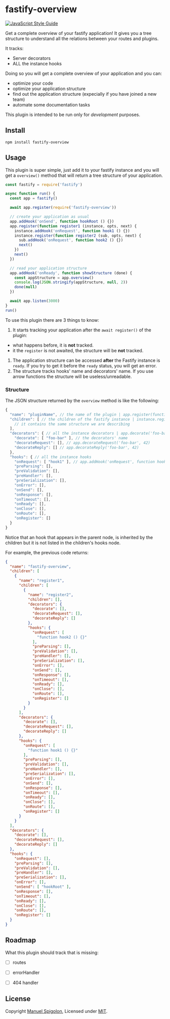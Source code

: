 # fastify-overview

[![JavaScript Style Guide](https://img.shields.io/badge/code_style-standard-brightgreen.svg)](https://standardjs.com)

Get a complete overview of your fastify application!
It gives you a tree structure to understand all the relations between your routes and plugins.

It tracks:

- Server decorators
- ALL the instance hooks

Doing so you will get a complete overview of your application and you can:

- optimize your code
- optimize your application structure
- find out the application structure (expecially if you have joined a new team)
- automate some documentation tasks

This plugin is intended to be run only for _development_ purposes.

## Install

```
npm install fastify-overview
```


## Usage

This plugin is super simple, just add it to your fastify instance and you will get a `overview()` method that will return a tree structure of your application.

```js
const fastify = require('fastify')

async function run() {
  const app = fastify()

  await app.register(require('fastify-overview'))

  // create your application as usual
  app.addHook('onSend', function hookRoot () {})
  app.register(function register1 (instance, opts, next) {
    instance.addHook('onRequest', function hook1 () {})
    instance.register(function register2 (sub, opts, next) {
      sub.addHook('onRequest', function hook2 () {})
      next()
    })
    next()
  })

  // read your application structure
  app.addHook('onReady', function showStructure (done) {
    const appStructure = app.overview()
    console.log(JSON.stringify(appStructure, null, 2))
    done(null)
  })

  await app.listen(3000)
}
run()
```

To use this plugin there are 3 things to know:

1. It starts tracking your application after the `await register()` of the plugin:
  - what happens before, it is **not** tracked.
  - it the `register` is not awaited, the structure will be **not** tracked.
1. The application structure can be accessed **after** the Fastify instance is `ready`. If you try to get it before the `ready` status, you will get an error.
1. The structure tracks hooks' name and decorators' name. If you use arrow functions the structure will be useless/unreadable.

### Structure

The JSON structure returned by the `overview` method is like the following:

```js
{
  "name": "pluginName", // the name of the plugin | app.register(function pluginName (){})
  "children": [ // the children of the fastify instance | instance.register(function subPlugin (){})
    // it contains the same structure we are describing
  ], 
  "decorators": { // all the instance decorators | app.decorate('foo-bar', 42)
    "decorate": [ "foo-bar" ], // the decorators' name
    "decorateRequest": [], // app.decorateRequest('foo-bar', 42)
    "decorateReply": [] // app.decorateReply('foo-bar', 42)
  },
  "hooks": { // all the instance hooks
    "onRequest": [ "hook1" ], // app.addHook('onRequest', function hook1 (){})
    "preParsing": [],
    "preValidation": [],
    "preHandler": [],
    "preSerialization": [],
    "onError": [],
    "onSend": [],
    "onResponse": [],
    "onTimeout": [],
    "onReady": [],
    "onClose": [],
    "onRoute": [],
    "onRegister": []
  }
}
```

Notice that an hook that appears in the parent node, is inherited by the children but it is not listed in the 
children's hooks node.

For example, the previous code returns:

```json
{
  "name": "fastify-overview",
  "children": [
    {
      "name": "register1",
      "children": [
        {
          "name": "register2",
          "children": [],
          "decorators": {
            "decorate": [],
            "decorateRequest": [],
            "decorateReply": []
          },
          "hooks": {
            "onRequest": [
              "function hook2 () {}"
            ],
            "preParsing": [],
            "preValidation": [],
            "preHandler": [],
            "preSerialization": [],
            "onError": [],
            "onSend": [],
            "onResponse": [],
            "onTimeout": [],
            "onReady": [],
            "onClose": [],
            "onRoute": [],
            "onRegister": []
          }
        }
      ],
      "decorators": {
        "decorate": [],
        "decorateRequest": [],
        "decorateReply": []
      },
      "hooks": {
        "onRequest": [
          "function hook1 () {}"
        ],
        "preParsing": [],
        "preValidation": [],
        "preHandler": [],
        "preSerialization": [],
        "onError": [],
        "onSend": [],
        "onResponse": [],
        "onTimeout": [],
        "onReady": [],
        "onClose": [],
        "onRoute": [],
        "onRegister": []
      }
    }
  ],
  "decorators": {
    "decorate": [],
    "decorateRequest": [],
    "decorateReply": []
  },
  "hooks": {
    "onRequest": [],
    "preParsing": [],
    "preValidation": [],
    "preHandler": [],
    "preSerialization": [],
    "onError": [],
    "onSend": [ "hookRoot" ],
    "onResponse": [],
    "onTimeout": [],
    "onReady": [],
    "onClose": [],
    "onRoute": [],
    "onRegister": []
  }
}
```

## Roadmap

What this plugin should track that is missing:

- [ ] routes
- [ ] errorHandler
- [ ] 404 handler


## License

Copyright [Manuel Spigolon](https://github.com/Eomm), Licensed under [MIT](./LICENSE).
